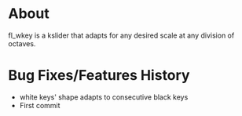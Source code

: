 # About

fl_wkey is a kslider that adapts for any desired scale at any division of octaves.

# Bug Fixes/Features History

- white keys' shape adapts to consecutive black keys
- First commit